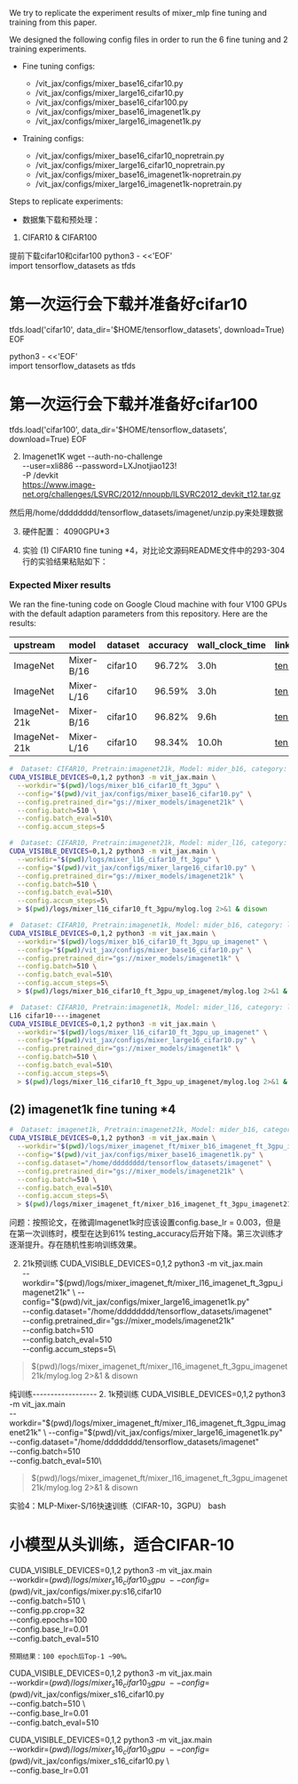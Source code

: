 We try to replicate the experiment results of mixer_mlp fine tuning and training from this paper.

We designed the following config files in order to run the 6 fine tuning and 2 training experiments.

- Fine tuning configs:
  - /vit_jax/configs/mixer_base16_cifar10.py
  - /vit_jax/configs/mixer_large16_cifar10.py
  - /vit_jax/configs/mixer_base16_cifar100.py
  - /vit_jax/configs/mixer_base16_imagenet1k.py
  - /vit_jax/configs/mixer_large16_imagenet1k.py

- Training configs:
  - /vit_jax/configs/mixer_base16_cifar10_nopretrain.py
  - /vit_jax/configs/mixer_large16_cifar10_nopretrain.py
  - /vit_jax/configs/mixer_base16_imagenet1k-nopretrain.py
  - /vit_jax/configs/mixer_large16_imagenet1k-nopretrain.py




Steps to replicate experiments:

- 数据集下载和预处理：
1. CIFAR10 & CIFAR100

  提前下载cifar10和cifar100
  python3 - <<'EOF'                                     
  import tensorflow_datasets as tfds                                                                            
  # 第一次运行会下载并准备好cifar10             
  tfds.load('cifar10', data_dir='$HOME/tensorflow_datasets', download=True)
  EOF

  python3 - <<'EOF'                                     
  import tensorflow_datasets as tfds                                                                            
  # 第一次运行会下载并准备好cifar100             
  tfds.load('cifar100', data_dir='$HOME/tensorflow_datasets', download=True)
  EOF

2. Imagenet1K
wget --auth-no-challenge \
     --user=xli886  --password=LXJnotjiao123! \
     -P /devkit \
     https://www.image-net.org/challenges/LSVRC/2012/nnoupb/ILSVRC2012_devkit_t12.tar.gz

然后用/home/dddddddd/tensorflow_datasets/imagenet/unzip.py来处理数据


3. 硬件配置：
4090GPU*3



4. 实验
(1) CIFAR10 fine tuning *4，对比论文源码README文件中的293-304行的实验结果粘贴如下：
### Expected Mixer results

We ran the fine-tuning code on Google Cloud machine with four V100 GPUs with the
default adaption parameters from this repository. Here are the results:

upstream     | model      | dataset | accuracy | wall_clock_time | link
:----------- | :--------- | :------ | -------: | :-------------- | :---
ImageNet     | Mixer-B/16 | cifar10 | 96.72%   | 3.0h            | [tensorboard.dev](https://tensorboard.dev/experiment/j9zCYt9yQVm93nqnsDZayA/)
ImageNet     | Mixer-L/16 | cifar10 | 96.59%   | 3.0h            | [tensorboard.dev](https://tensorboard.dev/experiment/Q4feeErzRGGop5XzAvYj2g/)
ImageNet-21k | Mixer-B/16 | cifar10 | 96.82%   | 9.6h            | [tensorboard.dev](https://tensorboard.dev/experiment/mvP4McV2SEGFeIww20ie5Q/)
ImageNet-21k | Mixer-L/16 | cifar10 | 98.34%   | 10.0h           | [tensorboard.dev](https://tensorboard.dev/experiment/dolAJyQYTYmudytjalF6Jg/)



```bash
#  Dataset: CIFAR10, Pretrain:imagenet21k, Model: mider_b16, category: logs/mixer_b16_cifar10_ft_3gpu
CUDA_VISIBLE_DEVICES=0,1,2 python3 -m vit_jax.main \
  --workdir="$(pwd)/logs/mixer_b16_cifar10_ft_3gpu" \
  --config="$(pwd)/vit_jax/configs/mixer_base16_cifar10.py" \
  --config.pretrained_dir="gs://mixer_models/imagenet21k" \
  --config.batch=510 \
  --config.batch_eval=510\
  --config.accum_steps=5
```



```bash
#  Dataset: CIFAR10, Pretrain:imagenet21k, Model: mider_l16, category: logs/mixer_l16_cifar10_ft_3gpu
CUDA_VISIBLE_DEVICES=0,1,2 python3 -m vit_jax.main \
  --workdir="$(pwd)/logs/mixer_l16_cifar10_ft_3gpu" \
  --config="$(pwd)/vit_jax/configs/mixer_large16_cifar10.py" \
  --config.pretrained_dir="gs://mixer_models/imagenet21k" \
  --config.batch=510 \
  --config.batch_eval=510\
  --config.accum_steps=5\
  > $(pwd)/logs/mixer_l16_cifar10_ft_3gpu/mylog.log 2>&1 & disown
```


```bash
#  Dataset: CIFAR10, Pretrain:imagenet1k, Model: mider_b16, category: logs/mixer_b16_cifar10_ft_3gpu_up_imagenet
CUDA_VISIBLE_DEVICES=0,1,2 python3 -m vit_jax.main \
  --workdir="$(pwd)/logs/mixer_b16_cifar10_ft_3gpu_up_imagenet" \
  --config="$(pwd)/vit_jax/configs/mixer_base16_cifar10.py" \
  --config.pretrained_dir="gs://mixer_models/imagenet1k" \
  --config.batch=510 \
  --config.batch_eval=510\
  --config.accum_steps=5\
  > $(pwd)/logs/mixer_b16_cifar10_ft_3gpu_up_imagenet/mylog.log 2>&1 & disown
```


```bash
#  Dataset: CIFAR10, Pretrain:imagenet1k, Model: mider_l16, category: logs/mixer_l16_cifar10_ft_3gpu_up_imagenet
L16 cifar10----imagenet
CUDA_VISIBLE_DEVICES=0,1,2 python3 -m vit_jax.main \
  --workdir="$(pwd)/logs/mixer_l16_cifar10_ft_3gpu_up_imagenet" \
  --config="$(pwd)/vit_jax/configs/mixer_large16_cifar10.py" \
  --config.pretrained_dir="gs://mixer_models/imagenet1k" \
  --config.batch=510 \
  --config.batch_eval=510\
  --config.accum_steps=5\
  > $(pwd)/logs/mixer_l16_cifar10_ft_3gpu_up_imagenet/mylog.log 2>&1 & disown
```




(2) imagenet1k fine tuning *4
------------------------------------------------------------------------------------------------------
```bash
#  Dataset: imagenet1k, Pretrain:imagenet21k, Model: mider_b16, category: logs/mixer_b16_imagenet_ft_3gpu_imagenet21k
CUDA_VISIBLE_DEVICES=0,1,2 python3 -m vit_jax.main \
  --workdir="$(pwd)/logs/mixer_imagenet_ft/mixer_b16_imagenet_ft_3gpu_imagenet21k" \
  --config="$(pwd)/vit_jax/configs/mixer_base16_imagenet1k.py" \
  --config.dataset="/home/dddddddd/tensorflow_datasets/imagenet" \
  --config.pretrained_dir="gs://mixer_models/imagenet21k" \
  --config.batch=510 \
  --config.batch_eval=510\
  --config.accum_steps=5\
  > $(pwd)/logs/mixer_imagenet_ft/mixer_b16_imagenet_ft_3gpu_imagenet21k/mylog.log 2>&1 & disown
```
问题：按照论文，在微调Imagenet1k时应该设置config.base_lr = 0.003，但是在第一次训练时，模型在达到61% testing_accuracy后开始下降。第三次训练才逐渐提升。存在随机性影响训练效果。




2. 21k预训练
CUDA_VISIBLE_DEVICES=0,1,2 python3 -m vit_jax.main \
  --workdir="$(pwd)/logs/mixer_imagenet_ft/mixer_l16_imagenet_ft_3gpu_imagenet21k" \
  --config="$(pwd)/vit_jax/configs/mixer_large16_imagenet1k.py" \
  --config.dataset="/home/dddddddd/tensorflow_datasets/imagenet" \
  --config.pretrained_dir="gs://mixer_models/imagenet21k" \
  --config.batch=510 \
  --config.batch_eval=510\
  --config.accum_steps=5\
  > $(pwd)/logs/mixer_imagenet_ft/mixer_l16_imagenet_ft_3gpu_imagenet21k/mylog.log 2>&1 & disown




纯训练------------------
2. 1k预训练
CUDA_VISIBLE_DEVICES=0,1,2 python3 -m vit_jax.main \
  --workdir="$(pwd)/logs/mixer_imagenet_ft/mixer_l16_imagenet_ft_3gpu_imagenet21k" \
  --config="$(pwd)/vit_jax/configs/mixer_large16_imagenet1k.py" \
  --config.dataset="/home/dddddddd/tensorflow_datasets/imagenet" \
  --config.batch=510 \
  --config.batch_eval=510\
  > $(pwd)/logs/mixer_imagenet_ft/mixer_l16_imagenet_ft_3gpu_imagenet21k/mylog.log 2>&1 & disown














实验4：MLP-Mixer-S/16快速训练（CIFAR-10，3GPU）
bash

# 小模型从头训练，适合CIFAR-10
CUDA_VISIBLE_DEVICES=0,1,2 python3 -m vit_jax.main \
  --workdir=$(pwd)/logs/mixer_s16_cifar10_3gpu \
  --config=$(pwd)/vit_jax/configs/mixer.py:s16,cifar10 \
  --config.batch=510 \                
  --config.pp.crop=32 \
  --config.epochs=100 \
  --config.base_lr=0.01 \
  --config.batch_eval=510

    预期结果：100 epoch后Top-1 ~90%。


CUDA_VISIBLE_DEVICES=0,1,2 python3 -m vit_jax.main \
  --workdir=$(pwd)/logs/mixer_s16_cifar10_3gpu \
  --config=$(pwd)/vit_jax/configs/mixer_s16_cifar10.py \
  --config.batch=510 \    
  --config.base_lr=0.01 \
  --config.batch_eval=510



  CUDA_VISIBLE_DEVICES=0,1,2 python3 -m vit_jax.main \
  --workdir=$(pwd)/logs/mixer_s16_cifar10_3gpu \
  --config=$(pwd)/vit_jax/configs/mixer_s16_cifar10.py \    
  --config.base_lr=0.01 











